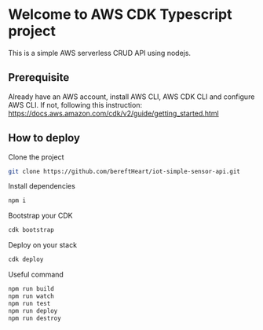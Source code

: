 # Welcome to AWS CDK Typescript project

This is a simple AWS serverless CRUD API using nodejs.

## Prerequisite

Already have an AWS account, install AWS CLI, AWS CDK CLI and configure AWS CLI. If not, following this instruction:
<https://docs.aws.amazon.com/cdk/v2/guide/getting_started.html>

## How to deploy

Clone the project

```sh
git clone https://github.com/bereftHeart/iot-simple-sensor-api.git
```

Install dependencies

```sh
npm i
```

Bootstrap your CDK

```sh
cdk bootstrap
```

Deploy on your stack

```sh
cdk deploy
```

Useful command

```sh
npm run build
npm run watch
npm run test
npm run deploy
npm run destroy
```
